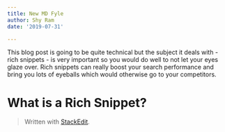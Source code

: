 ```yaml
---
title: New MD Fyle
author: Shy Ram
date: '2019-07-31'

---
```


<p>This blog post is going to be quite technical but the subject it deals with - rich snippets - is very important so you would do well to not let your eyes glaze over. Rich snippets can really boost your search performance and bring you lots of eyeballs which would otherwise go to your competitors.</p>
<h1 id="what-is-a-rich-snippet">What is a Rich Snippet?</h1>
<blockquote>
<p>Written with <a href="https://stackedit.io/">StackEdit</a>.</p>
</blockquote>

